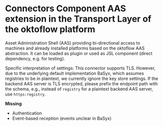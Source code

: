# Connectors Component AAS extension in the Transport Layer of the oktoflow platform

Asset Administration Shell (AAS) providing bi-directional access to machines and already installed platforms based on the oktoflow AAS abstraction. It can be loaded as plugin or used as JSL component (direct dependency, e.g. for testing). 

Specific interpretation of settings: This connector supports TLS. However, due to the underlying default implementation BaSyx, which assumes registries to be in plaintext, we currently ignore the key store settings. If the backend AAS server is TLS encrypted, please prefix the endpoint path with the schema, e.g., instead of `registry` for a plaintext backend AAS server, use `https:registry`.

**Missing**
- Authentication
- Event-based reception (events unclear in BaSyx)